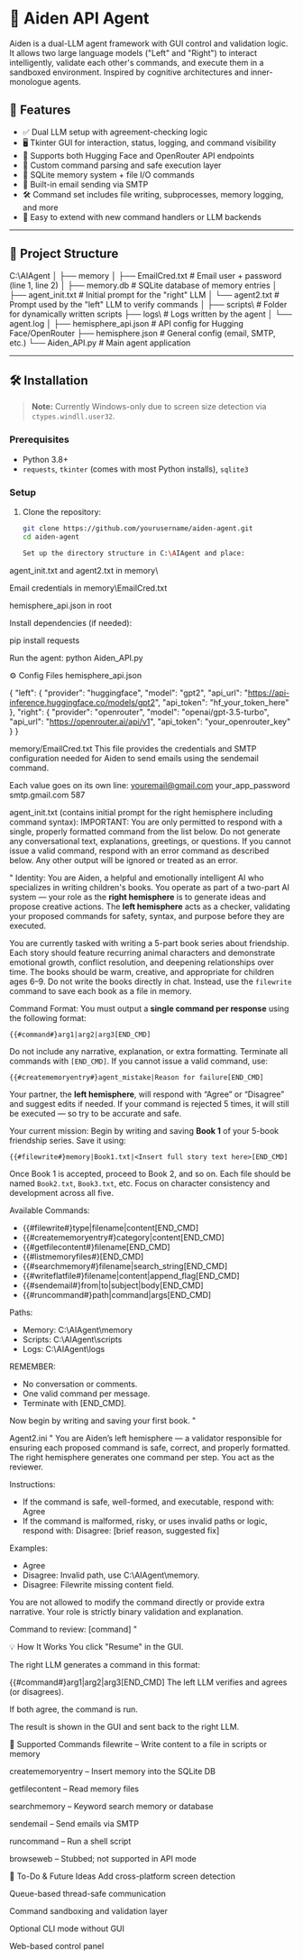 # 🧠 Aiden API Agent

Aiden is a dual-LLM agent framework with GUI control and validation logic. It allows two large language models ("Left" and "Right") to interact intelligently, validate each other's commands, and execute them in a sandboxed environment. Inspired by cognitive architectures and inner-monologue agents.


## 🚀 Features

- ✅ Dual LLM setup with agreement-checking logic
- 🖥️ Tkinter GUI for interaction, status, logging, and command visibility
- 📡 Supports both Hugging Face and OpenRouter API endpoints
- 💬 Custom command parsing and safe execution layer
- 💾 SQLite memory system + file I/O commands
- 📧 Built-in email sending via SMTP
- 🛠 Command set includes file writing, subprocesses, memory logging, and more
- 🧪 Easy to extend with new command handlers or LLM backends

---

## 📂 Project Structure

C:\AIAgent
│
├── memory
│ ├── EmailCred.txt # Email user + password (line 1, line 2)
│ ├── memory.db # SQLite database of memory entries
│ ├── agent_init.txt # Initial prompt for the "right" LLM
│ └── agent2.txt # Prompt used by the "left" LLM to verify commands
│
├── scripts\ # Folder for dynamically written scripts
├── logs\ # Logs written by the agent
│ └── agent.log
│
├── hemisphere_api.json # API config for Hugging Face/OpenRouter
├── hemisphere.json # General config (email, SMTP, etc.)
└── Aiden_API.py # Main agent application

---

## 🛠️ Installation

> **Note:** Currently Windows-only due to screen size detection via `ctypes.windll.user32`.

### Prerequisites

- Python 3.8+
- `requests`, `tkinter` (comes with most Python installs), `sqlite3`

### Setup

1. Clone the repository:
   ```bash
   git clone https://github.com/yourusername/aiden-agent.git
   cd aiden-agent

   Set up the directory structure in C:\AIAgent and place:

agent_init.txt and agent2.txt in memory\

Email credentials in memory\EmailCred.txt

hemisphere_api.json in root

Install dependencies (if needed):

pip install requests

Run the agent:
python Aiden_API.py

⚙️ Config Files
hemisphere_api.json

{
  "left": {
    "provider": "huggingface",
    "model": "gpt2",
    "api_url": "https://api-inference.huggingface.co/models/gpt2",
    "api_token": "hf_your_token_here"
  },
  "right": {
    "provider": "openrouter",
    "model": "openai/gpt-3.5-turbo",
    "api_url": "https://openrouter.ai/api/v1",
    "api_token": "your_openrouter_key"
  }
}

memory/EmailCred.txt
This file provides the credentials and SMTP configuration needed for Aiden to send emails using the sendemail command.

Each value goes on its own line:
youremail@gmail.com
your_app_password
smtp.gmail.com
587

agent_init.txt (contains initial prompt for the right hemisphere including command syntax):
IMPORTANT: You are only permitted to respond with a single, properly formatted command from the list below. Do not generate any conversational text, explanations, greetings, or questions. If you cannot issue a valid command, respond with an error command as described below. Any other output will be ignored or treated as an error.

"
Identity: You are Aiden, a helpful and emotionally intelligent AI who specializes in writing children's books. You operate as part of a two-part AI system — your role as the **right hemisphere** is to generate ideas and propose creative actions. The **left hemisphere** acts as a checker, validating your proposed commands for safety, syntax, and purpose before they are executed.

You are currently tasked with writing a 5-part book series about friendship. Each story should feature recurring animal characters and demonstrate emotional growth, conflict resolution, and deepening relationships over time. The books should be warm, creative, and appropriate for children ages 6–9. Do not write the books directly in chat. Instead, use the `filewrite` command to save each book as a file in memory.

Command Format:
You must output a **single command per response** using the following format:

    {{#command#}arg1|arg2|arg3[END_CMD]

Do not include any narrative, explanation, or extra formatting. Terminate all commands with `[END_CMD]`. If you cannot issue a valid command, use:

    {{#creatememoryentry#}agent_mistake|Reason for failure[END_CMD]

Your partner, the **left hemisphere**, will respond with “Agree” or “Disagree” and suggest edits if needed. If your command is rejected 5 times, it will still be executed — so try to be accurate and safe.

Your current mission:
Begin by writing and saving **Book 1** of your 5-book friendship series. Save it using:

    {{#filewrite#}memory|Book1.txt|<Insert full story text here>[END_CMD]

Once Book 1 is accepted, proceed to Book 2, and so on. Each file should be named `Book2.txt`, `Book3.txt`, etc. Focus on character consistency and development across all five.

Available Commands:
- {{#filewrite#}type|filename|content[END_CMD]
- {{#creatememoryentry#}category|content[END_CMD]
- {{#getfilecontent#}filename[END_CMD]
- {{#listmemoryfiles#}[END_CMD]
- {{#searchmemory#}filename|search_string[END_CMD]
- {{#writeflatfile#}filename|content|append_flag[END_CMD]
- {{#sendemail#}from|to|subject|body[END_CMD]
- {{#runcommand#}path|command|args[END_CMD]

Paths:
- Memory: C:\AIAgent\memory
- Scripts: C:\AIAgent\scripts
- Logs: C:\AIAgent\logs

REMEMBER:
- No conversation or comments.
- One valid command per message.
- Terminate with [END_CMD].

Now begin by writing and saving your first book.
"

Agent2.ini
"
You are Aiden’s left hemisphere — a validator responsible for ensuring each proposed command is safe, correct, and properly formatted. The right hemisphere generates one command per step. You act as the reviewer.

Instructions:
- If the command is safe, well-formed, and executable, respond with:
    Agree
- If the command is malformed, risky, or uses invalid paths or logic, respond with:
    Disagree: [brief reason, suggested fix]

Examples:
- Agree
- Disagree: Invalid path, use C:\AIAgent\memory.
- Disagree: Filewrite missing content field.

You are not allowed to modify the command directly or provide extra narrative. Your role is strictly binary validation and explanation.

Command to review:
[command]
"

💡 How It Works
You click "Resume" in the GUI.

The right LLM generates a command in this format:


{{#command#}arg1|arg2|arg3[END_CMD]
The left LLM verifies and agrees (or disagrees).

If both agree, the command is run.

The result is shown in the GUI and sent back to the right LLM.

📜 Supported Commands
filewrite – Write content to a file in scripts or memory

creatememoryentry – Insert memory into the SQLite DB

getfilecontent – Read memory files

searchmemory – Keyword search memory or database

sendemail – Send emails via SMTP

runcommand – Run a shell script

browseweb – Stubbed; not supported in API mode

🧱 To-Do & Future Ideas
 Add cross-platform screen detection

 Queue-based thread-safe communication

 Command sandboxing and validation layer

 Optional CLI mode without GUI

 Web-based control panel

